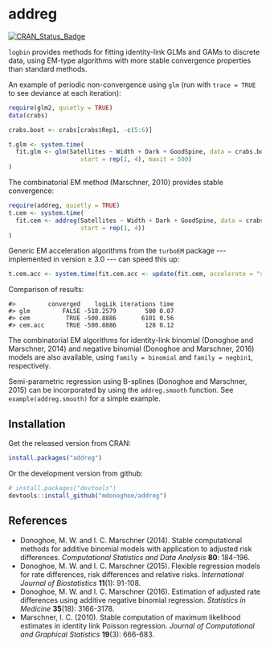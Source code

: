 
<!-- README.md is generated from README.Rmd. Please edit that file -->
addreg
======

[![CRAN\_Status\_Badge](http://www.r-pkg.org/badges/version/addreg)](https://cran.r-project.org/package=addreg)

`logbin` provides methods for fitting identity-link GLMs and GAMs to discrete data, using EM-type algorithms with more stable convergence properties than standard methods.

An example of periodic non-convergence using `glm` (run with `trace = TRUE` to see deviance at each iteration):

``` r
require(glm2, quietly = TRUE)
data(crabs)

crabs.boot <- crabs[crabs$Rep1, -c(5:6)]

t.glm <- system.time(
  fit.glm <- glm(Satellites ~ Width + Dark + GoodSpine, data = crabs.boot, family = poisson(identity),
                    start = rep(1, 4), maxit = 500)
)
```

The combinatorial EM method (Marschner, 2010) provides stable convergence:

``` r
require(addreg, quietly = TRUE)
t.cem <- system.time(
  fit.cem <- addreg(Satellites ~ Width + Dark + GoodSpine, data = crabs.boot, family = poisson,
                    start = rep(1, 4))
)
```

Generic EM acceleration algorithms from the `turboEM` package --- implemented in version ≥ 3.0 --- can speed this up:

``` r
t.cem.acc <- system.time(fit.cem.acc <- update(fit.cem, accelerate = "squarem"))
```

Comparison of results:

    #>         converged    logLik iterations time
    #> glm         FALSE -518.2579        500 0.07
    #> cem          TRUE -500.8886       6101 0.56
    #> cem.acc      TRUE -500.8886        128 0.12

The combinatorial EM algorithms for identity-link binomial (Donoghoe and Marschner, 2014) and negative binomial (Donoghoe and Marschner, 2016) models are also available, using `family = binomial` and `family = negbin1`, respectively.

Semi-parametric regression using B-splines (Donoghoe and Marschner, 2015) can be incorporated by using the `addreg.smooth` function. See `example(addreg.smooth)` for a simple example.

Installation
------------

Get the released version from CRAN:

``` r
install.packages("addreg")
```

Or the development version from github:

``` r
# install.packages("devtools")
devtools::install_github("mdonoghoe/addreg")
```

References
----------

-   Donoghoe, M. W. and I. C. Marschner (2014). Stable computational methods for additive binomial models with application to adjusted risk differences. *Computational Statistics and Data Analysis* **80**: 184-196.
-   Donoghoe, M. W. and I. C. Marschner (2015). Flexible regression models for rate differences, risk differences and relative risks. *International Journal of Biostatistics* **11**(1): 91-108.
-   Donoghoe, M. W. and I. C. Marschner (2016). Estimation of adjusted rate differences using additive negative binomial regression. *Statistics in Medicine* **35**(18): 3166-3178.
-   Marschner, I. C. (2010). Stable computation of maximum likelihood estimates in identity link Poisson regression. *Journal of Computational and Graphical Statistics* **19**(3): 666-683.
